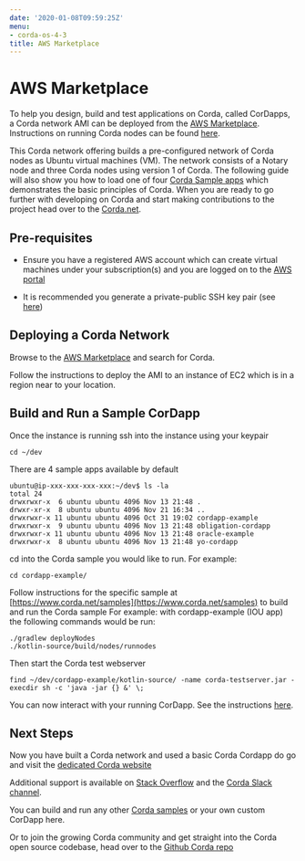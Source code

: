 ```yaml
---
date: '2020-01-08T09:59:25Z'
menu:
- corda-os-4-3
title: AWS Marketplace
---
```



# AWS Marketplace

To help you design, build and test applications on Corda, called CorDapps, a Corda network AMI can be deployed from the [AWS Marketplace](https://aws.amazon.com/marketplace/pp/B077PG9SP5). Instructions on running Corda nodes can be found [here](https://docs.corda.net/deploying-a-node.html).

This Corda network offering builds a pre-configured network of Corda nodes as Ubuntu virtual machines (VM). The network consists of a Notary node and three Corda nodes using version 1 of Corda. The following guide will also show you how to load one of four [Corda Sample apps](https://www.corda.net/samples) which demonstrates the basic principles of Corda. When you are ready to go further with developing on Corda and start making contributions to the project head over to the [Corda.net](https://www.corda.net/).


## Pre-requisites


* Ensure you have a registered AWS account which can create virtual machines under your subscription(s) and you are logged on to the [AWS portal](https://console.aws.amazon.com)


* It is recommended you generate a private-public SSH key pair (see [here](https://www.digitalocean.com/community/tutorials/how-to-set-up-ssh-keys--2/))



## Deploying a Corda Network

Browse to the [AWS Marketplace](https://aws.amazon.com/marketplace) and search for Corda.

Follow the instructions to deploy the AMI to an instance of EC2 which is in a region near to your location.


## Build and Run a Sample CorDapp

Once the instance is running ssh into the instance using your keypair

```shell
cd ~/dev
```
There are 4 sample apps available by default

```shell
ubuntu@ip-xxx-xxx-xxx-xxx:~/dev$ ls -la
total 24
drwxrwxr-x  6 ubuntu ubuntu 4096 Nov 13 21:48 .
drwxr-xr-x  8 ubuntu ubuntu 4096 Nov 21 16:34 ..
drwxrwxr-x 11 ubuntu ubuntu 4096 Oct 31 19:02 cordapp-example
drwxrwxr-x  9 ubuntu ubuntu 4096 Nov 13 21:48 obligation-cordapp
drwxrwxr-x 11 ubuntu ubuntu 4096 Nov 13 21:48 oracle-example
drwxrwxr-x  8 ubuntu ubuntu 4096 Nov 13 21:48 yo-cordapp
```
cd into the Corda sample you would like to run. For example:

```shell
cd cordapp-example/
```
Follow instructions for the specific sample at [https://www.corda.net/samples](https://www.corda.net/samples) to build and run the Corda sample
                For example: with cordapp-example (IOU app) the following commands would be run:

```shell
./gradlew deployNodes
./kotlin-source/build/nodes/runnodes
```
Then start the Corda test webserver

```shell
find ~/dev/cordapp-example/kotlin-source/ -name corda-testserver.jar -execdir sh -c 'java -jar {} &' \;
```
You can now interact with your running CorDapp. See the instructions [here](https://docs.corda.net/tutorial-cordapp.html#via-http).


## Next Steps

Now you have built a Corda network and used a basic Corda Cordapp do go and visit the [dedicated Corda website](https://www.corda.net)

Additional support is available on [Stack Overflow](https://stackoverflow.com/questions/tagged/corda) and the [Corda Slack channel](https://slack.corda.net/).

You can build and run any other [Corda samples](https://www.corda.net/samples) or your own custom CorDapp here.

Or to join the growing Corda community and get straight into the Corda open source codebase, head over to the [Github Corda repo](https://www.github.com/corda)


